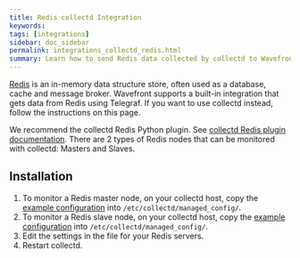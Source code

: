 ```yaml
---
title: Redis collectd Integration
keywords:
tags: [integrations]
sidebar: doc_sidebar
permalink: integrations_collectd_redis.html
summary: Learn how to send Redis data collected by collectd to Wavefront.
---
```


[Redis](https://redis.io/) is an in-memory data structure store, often used as a database, cache and message broker. Wavefront supports a built-in integration that gets data from Redis using Telegraf. If you want to use collectd instead, follow the instructions on this page. 

We recommend the collectd Redis Python plugin. See [collectd Redis plugin documentation](https://github.com/powdahound/redis-collectd-plugin). There are 2 types of Redis nodes that can be monitored with collectd: Masters and Slaves.



## Installation

1. To monitor a Redis master node, on your collectd host, copy the [example configuration](https://github.com/wavefrontHQ/install/blob/master/managed_config/10-redis_master.conf) into `/etc/collectd/managed_config/`.
1. To monitor a Redis slave node, on your collectd host, copy the [example configuration](https://github.com/wavefrontHQ/install/blob/master/managed_config/10-redis_slave.conf) into `/etc/collectd/managed_config/`.
1. Edit the settings in the file for your Redis servers.
1. Restart collectd.
